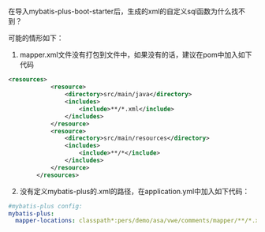 ##### 
在导入mybatis-plus-boot-starter后，生成的xml的自定义sql函数为什么找不到？

可能的情形如下：
1. mapper.xml文件没有打包到文件中，如果没有的话，建议在pom中加入如下代码 
```xml
<resources>
            <resource>
                <directory>src/main/java</directory>
                <includes>
                    <include>**/*.xml</include>
                </includes>
            </resource>
            <resource>
                <directory>src/main/resources</directory>
                <includes>
                    <include>**/*</include>
                </includes>
            </resource>
        </resources>
```
2. 没有定义mybatis-plus的.xml的路径，在application.yml中加入如下代码： 
```yml
#mybatis-plus config:
mybatis-plus:
  mapper-locations: classpath*:pers/demo/asa/vwe/comments/mapper/**/*.xml
```
